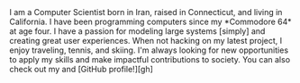 <span class="text-wrapper">
I am a Computer Scientist born in Iran, raised in Connecticut, and living in
California.
I have been programming computers since my *Commodore 64* at age four.
I have a passion for modeling large systems [simply] and creating great user experiences.
When not hacking on my latest project, I enjoy traveling, tennis, and
skiing.
I'm always looking for new opportunities to apply my skills and make
impactful contributions to society.
</span>

<span class="text-wrapper">
You can also check out my and [GitHub profile!][gh]
</span>

[simply]: http://www.infoq.com/presentations/Simple-Made-Easy "Simple Made Easy by Rich Hickey"
[gh]: https://github.com/parshap "parshap on GitHub"
